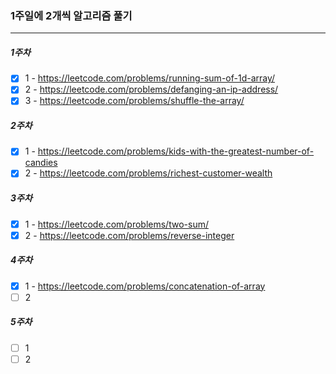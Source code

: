 ### 1주일에 2개씩 알고리즘 풀기

---

##### 1주차

- [x] 1 - https://leetcode.com/problems/running-sum-of-1d-array/
- [x] 2 - https://leetcode.com/problems/defanging-an-ip-address/
- [x] 3 - https://leetcode.com/problems/shuffle-the-array/

##### 2주차

- [x] 1 - https://leetcode.com/problems/kids-with-the-greatest-number-of-candies
- [x] 2 - https://leetcode.com/problems/richest-customer-wealth

##### 3주차

- [x] 1 - https://leetcode.com/problems/two-sum/
- [x] 2 - https://leetcode.com/problems/reverse-integer

##### 4주차

- [x] 1 - https://leetcode.com/problems/concatenation-of-array
- [ ] 2

##### 5주차

- [ ] 1
- [ ] 2
